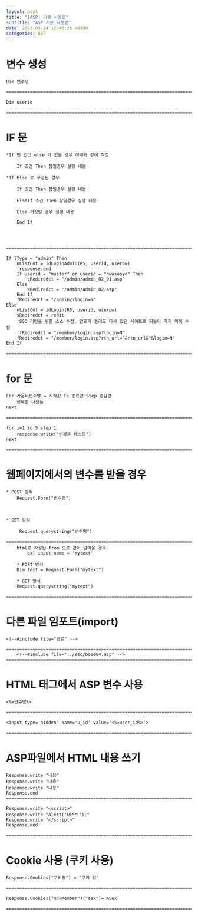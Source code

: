 ```yaml
---
layout: post
title: "[ASP] 기본 사용법"
subtitle: "ASP 기본 사용법"
date: 2023-03-24 12:40:26 +0900
categories: ASP
---
```


# 변수 생성
	
	Dim 변수명
	
	=====================================================================================================================================================

	Dim userid

	=====================================================================================================================================================

# IF 문
	
	*If 만 있고 else 가 없을 경우 아래와 같이 작성

		If 조건 Then 참일경우 실행 내용
	
	*If Else 로 구성된 경우
		
		If 조건 Then 참일경우 실행 내용
		
		ElseIf 조건 Then 참일경우 실행 내용

		Else 거짓일 경우 실행 내용
		
		End If


	

	=====================================================================================================================================================

	If lType = "admin" Then
		nListCnt = idLoginAdmin(RS, userid, userpw)
		'response.end
		If userid = "master" or userid = "hwasooya" Then
			sRediredct = "/admin/admin_02_01.asp"
		Else
			sRediredct = "/admin/admin_02.asp"
		End If
		fRediredct = "/admin/?login=N"
	Else
		nListCnt = idLogin(RS, userid, userpw)
		sRediredct = redit
		'SSO 리턴을 위한 소스 수정, 암호가 틀려도 다시 왔던 사이트로 되돌아 가기 위해 수정
		'fRediredct = "/member/login.asp?login=N"
		fRediredct = "/member/login.asp?rtn_url="&rtn_url&"&login=N"
	End If

	=====================================================================================================================================================


# for 문

	For 카운터변수명 = 시작값 To 종료값 Step 증감값
		반복할 내용들
	next

	=====================================================================================================================================================

	for i=1 to 5 step 1
		response.write("반복문 테스트")
	next
		
	=====================================================================================================================================================




# 웹페이지에서의 변수를 받을 경우
	
	* POST 방식
		Request.Form("변수명")



	* GET 방식

		 Request.querystring("변수명") 

	=====================================================================================================================================================
		html로 작성된 from 으로 값이 넘어올 경우
			ex) input name = 'mytext'
		
		* POST 방식
		Dim text = Request.Form("mytext")

		* GET 방식
		Request.querystring("mytext") 

	=====================================================================================================================================================


# 다른 파일 임포트(import)

	<!--#include file="경로" -->

	=====================================================================================================================================================
		<!--#include file="../sso/base64.asp" -->
	=====================================================================================================================================================

# HTML 태그에서 ASP 변수 사용
	<%=변수명%>
	
	=====================================================================================================================================================

	<input type='hidden' name='u_id' value='<%=user_id%>'>

	=====================================================================================================================================================


# ASP파일에서 HTML 내용 쓰기

	Response.write "내용"
	Response.write "내용"
	Response.write "내용"
	Response.end
	=====================================================================================================================================================

	Response.write "<script>"
	Response.write "alert('테스트');"
	Response.write "</script>"
	Response.end
	
	=====================================================================================================================================================


# Cookie 사용 (쿠키 사용)

	Response.Cookies("쿠키명") = "쿠키 값"

	=====================================================================================================================================================

	Response.Cookies("mckMember")("sex")= mSex

	=====================================================================================================================================================
                                                                                                                                                                                                                                                                                                                                                                                                                                                                                                                                                                                                                                                                                                                                                                                                                                                                                                                                                                                                                                                                                                                                                                                                                                                                                                                                                                                                                                                                                                                                                                                                                                                                                                                                                                                                                                                                                                                                                                                                                                                                                                                                                                                                                                                                                                                                                                                                                                                                                                                                                                                                                                                                                                                                                                                                                                                                                                                                                                                                                                                                                                                                                                                                                                                                                                                                                                                                                                                                                                                                                                                                                                                                                                                                                                                                                                                                                                                                                                                                                                                                                                                                                                                                                                                                                                                                                                                                                                                                                                                                                                                                                                                                                                                                        
